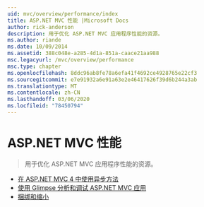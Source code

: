 ```yaml
---
uid: mvc/overview/performance/index
title: ASP.NET MVC 性能 |Microsoft Docs
author: rick-anderson
description: 用于优化 ASP.NET MVC 应用程序性能的资源。
ms.author: riande
ms.date: 10/09/2014
ms.assetid: 388c048e-a285-4d1a-851a-caace21aa988
msc.legacyurl: /mvc/overview/performance
msc.type: chapter
ms.openlocfilehash: 8ddc96ab8fe78a6efa41f4692ce4928765e22cf3
ms.sourcegitcommit: e7e91932a6e91a63e2e46417626f39d6b244a3ab
ms.translationtype: MT
ms.contentlocale: zh-CN
ms.lasthandoff: 03/06/2020
ms.locfileid: "78450794"
---
```

# <a name="aspnet-mvc-performance"></a>ASP.NET MVC 性能

> 用于优化 ASP.NET MVC 应用程序性能的资源。

- [在 ASP.NET MVC 4 中使用异步方法](using-asynchronous-methods-in-aspnet-mvc-4.md)
- [使用 Glimpse 分析和调试 ASP.NET MVC 应用](profile-and-debug-your-aspnet-mvc-app-with-glimpse.md)
- [捆绑和缩小](bundling-and-minification.md)
